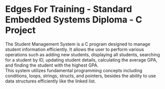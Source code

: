 # Edges For Training - Standard Embedded Systems Diploma - C Project 

The Student Management System is a C program designed to manage student 
information efficiently. It allows the user to perform various operations such as 
adding new students, displaying all students, searching for a student by ID, 
updating student details, calculating the average GPA, and finding the student 
with the highest GPA.  
This system utilizes fundamental programming concepts including conditions, 
loops, strings, structs, and pointers, besides the ability to use data structures 
efficiently like the linked list.
